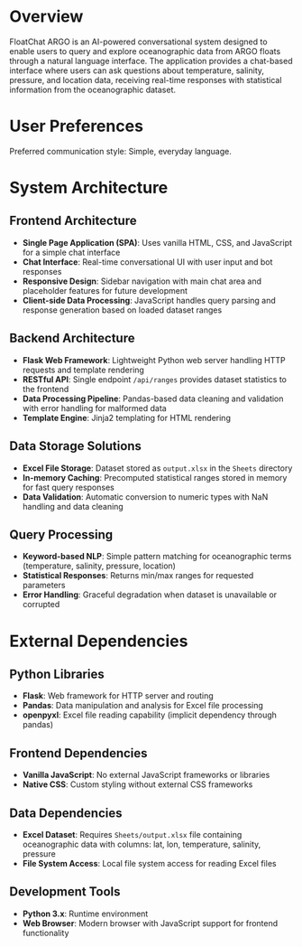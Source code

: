 # Overview

FloatChat ARGO is an AI-powered conversational system designed to enable users to query and explore oceanographic data from ARGO floats through a natural language interface. The application provides a chat-based interface where users can ask questions about temperature, salinity, pressure, and location data, receiving real-time responses with statistical information from the oceanographic dataset.

# User Preferences

Preferred communication style: Simple, everyday language.

# System Architecture

## Frontend Architecture
- **Single Page Application (SPA)**: Uses vanilla HTML, CSS, and JavaScript for a simple chat interface
- **Chat Interface**: Real-time conversational UI with user input and bot responses
- **Responsive Design**: Sidebar navigation with main chat area and placeholder features for future development
- **Client-side Data Processing**: JavaScript handles query parsing and response generation based on loaded dataset ranges

## Backend Architecture
- **Flask Web Framework**: Lightweight Python web server handling HTTP requests and template rendering
- **RESTful API**: Single endpoint `/api/ranges` provides dataset statistics to the frontend
- **Data Processing Pipeline**: Pandas-based data cleaning and validation with error handling for malformed data
- **Template Engine**: Jinja2 templating for HTML rendering

## Data Storage Solutions
- **Excel File Storage**: Dataset stored as `output.xlsx` in the `Sheets` directory
- **In-memory Caching**: Precomputed statistical ranges stored in memory for fast query responses
- **Data Validation**: Automatic conversion to numeric types with NaN handling and data cleaning

## Query Processing
- **Keyword-based NLP**: Simple pattern matching for oceanographic terms (temperature, salinity, pressure, location)
- **Statistical Responses**: Returns min/max ranges for requested parameters
- **Error Handling**: Graceful degradation when dataset is unavailable or corrupted

# External Dependencies

## Python Libraries
- **Flask**: Web framework for HTTP server and routing
- **Pandas**: Data manipulation and analysis for Excel file processing
- **openpyxl**: Excel file reading capability (implicit dependency through pandas)

## Frontend Dependencies
- **Vanilla JavaScript**: No external JavaScript frameworks or libraries
- **Native CSS**: Custom styling without external CSS frameworks

## Data Dependencies
- **Excel Dataset**: Requires `Sheets/output.xlsx` file containing oceanographic data with columns: lat, lon, temperature, salinity, pressure
- **File System Access**: Local file system access for reading Excel files

## Development Tools
- **Python 3.x**: Runtime environment
- **Web Browser**: Modern browser with JavaScript support for frontend functionality